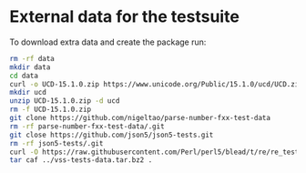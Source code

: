 # External data for the testsuite

To download extra data and create the package run:

```sh
rm -rf data
mkdir data
cd data
curl -o UCD-15.1.0.zip https://www.unicode.org/Public/15.1.0/ucd/UCD.zip
mkdir ucd
unzip UCD-15.1.0.zip -d ucd
rm -f UCD-15.1.0.zip
git clone https://github.com/nigeltao/parse-number-fxx-test-data
rm -rf parse-number-fxx-test-data/.git
git close https://github.com/json5/json5-tests.git
rm -rf json5-tests/.git
curl -O https://raw.githubusercontent.com/Perl/perl5/blead/t/re/re_tests
tar caf ../vss-tests-data.tar.bz2 .
```
